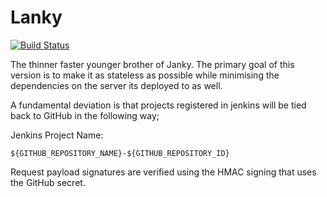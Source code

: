 # Lanky

[![Build Status](https://travis-ci.org/nfisher/lanky.svg)](https://travis-ci.org/nfisher/lanky)

The thinner faster younger brother of Janky. The primary goal of this version is to make it as stateless as possible while minimising the dependencies on the server its deployed to as well.

A fundamental deviation is that projects registered in jenkins will be tied back to GitHub in the following way;

Jenkins Project Name: 

```${GITHUB_REPOSITORY_NAME}-${GITHUB_REPOSITORY_ID}```

Request payload signatures are verified using the HMAC signing that uses the GitHub secret.
